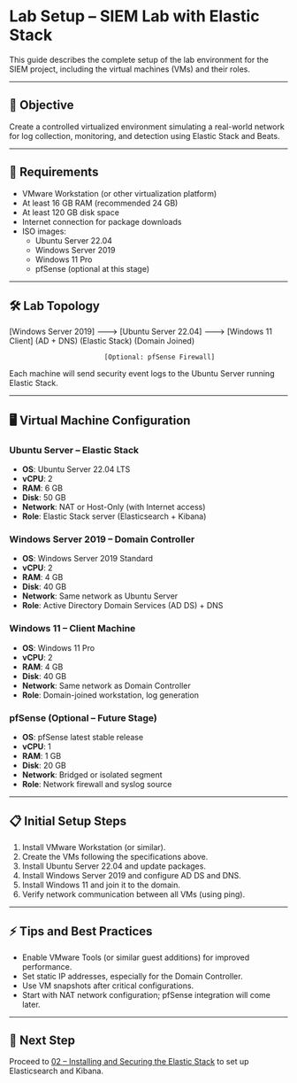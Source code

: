# Lab Setup – SIEM Lab with Elastic Stack

This guide describes the complete setup of the lab environment for the SIEM project, including the virtual machines (VMs) and their roles.

---

## 🎯 Objective

Create a controlled virtualized environment simulating a real-world network for log collection, monitoring, and detection using Elastic Stack and Beats.

---

## 🧰 Requirements

- VMware Workstation (or other virtualization platform)
- At least 16 GB RAM (recommended 24 GB)
- At least 120 GB disk space
- Internet connection for package downloads
- ISO images:
  - Ubuntu Server 22.04
  - Windows Server 2019
  - Windows 11 Pro
  - pfSense (optional at this stage)

---

## 🛠️ Lab Topology

[Windows Server 2019]  --->  [Ubuntu Server 22.04]  --->  [Windows 11 Client]
    (AD + DNS)               (Elastic Stack)               (Domain Joined)

                            [Optional: pfSense Firewall]


Each machine will send security event logs to the Ubuntu Server running Elastic Stack.

---

## 🖥️ Virtual Machine Configuration

### Ubuntu Server – Elastic Stack

- **OS**: Ubuntu Server 22.04 LTS
- **vCPU**: 2
- **RAM**: 6 GB
- **Disk**: 50 GB
- **Network**: NAT or Host-Only (with Internet access)
- **Role**: Elastic Stack server (Elasticsearch + Kibana)

### Windows Server 2019 – Domain Controller

- **OS**: Windows Server 2019 Standard
- **vCPU**: 2
- **RAM**: 4 GB
- **Disk**: 40 GB
- **Network**: Same network as Ubuntu Server
- **Role**: Active Directory Domain Services (AD DS) + DNS

### Windows 11 – Client Machine

- **OS**: Windows 11 Pro
- **vCPU**: 2
- **RAM**: 4 GB
- **Disk**: 40 GB
- **Network**: Same network as Domain Controller
- **Role**: Domain-joined workstation, log generation

### pfSense (Optional – Future Stage)

- **OS**: pfSense latest stable release
- **vCPU**: 1
- **RAM**: 1 GB
- **Disk**: 20 GB
- **Network**: Bridged or isolated segment
- **Role**: Network firewall and syslog source

---

## 📋 Initial Setup Steps

1. Install VMware Workstation (or similar).
2. Create the VMs following the specifications above.
3. Install Ubuntu Server 22.04 and update packages.
4. Install Windows Server 2019 and configure AD DS and DNS.
5. Install Windows 11 and join it to the domain.
6. Verify network communication between all VMs (using ping).

---

## ⚡ Tips and Best Practices

- Enable VMware Tools (or similar guest additions) for improved performance.
- Set static IP addresses, especially for the Domain Controller.
- Use VM snapshots after critical configurations.
- Start with NAT network configuration; pfSense integration will come later.

---

## 🚀 Next Step

Proceed to [02 – Installing and Securing the Elastic Stack](02-elastic-stack.md) to set up Elasticsearch and Kibana.

